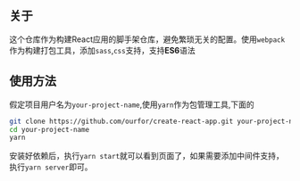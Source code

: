 ## 关于

这个仓库作为构建React应用的脚手架仓库，避免繁琐无关的配置。使用`webpack`作为构建打包工具，添加`sass`,`css`支持，支持**ES6**语法

## 使用方法

假定项目用户名为`your-project-name`,使用`yarn`作为包管理工具,下面的

```bash
git clone https://github.com/ourfor/create-react-app.git your-project-name
cd your-project-name
yarn
```

安装好依赖后，执行`yarn start`就可以看到页面了，如果需要添加中间件支持，执行`yarn server`即可。

